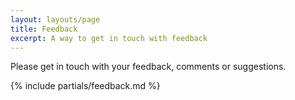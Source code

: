 ```yaml
---
layout: layouts/page
title: Feedback
excerpt: A way to get in touch with feedback
---
```


<p class="lede">Please get in touch with your feedback, comments or suggestions.</p>

{% include partials/feedback.md %}

